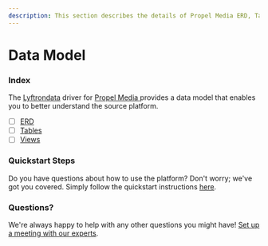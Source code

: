 ```yaml
---
description: This section describes the details of Propel Media ERD, Tables, and Views.
---
```


# Data Model

### Index

The  [Lyftrondata](https://www.lyftrondata.com/) driver for [Propel Media](https://www.lyftrondata.com/integration/propel-media/)[ ](https://www.lyftrondata.com/integration/propel-media/)provides a data model that enables you to better understand the source platform.

* [ ] [ERD](../../../marketing-analytics/propel-media/data-model/erd.md)
* [ ] [Tables](../../../marketing-analytics/propel-media/data-model/tables.md)
* [ ] [Views](../../../marketing-analytics/propel-media/data-model/views.md)

### Quickstart Steps

Do you have questions about how to use the platform? Don't worry; we've got you covered. Simply follow the quickstart instructions [here](../../../../quickstart-steps.md).

### Questions? <a href="#questions" id="questions"></a>

We're always happy to help with any other questions you might have! [Set up a meeting with our experts](https://www.lyftrondata.com/book-a-meeting/).

